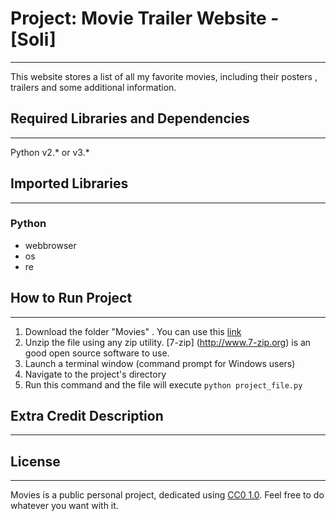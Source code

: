 # Project: Movie Trailer Website  - [Soli]
------------------------
This website stores a list of all my favorite movies, including their posters , trailers and some additional information.

## Required Libraries and Dependencies
-----------------------------------
Python v2.* or v3.*

## Imported Libraries
---------------------
### Python
* webbrowser
* os
* re

## How to Run Project
------------------
1. Download the folder "Movies" . You can use this [link](https://github.com/AhmedSoli/Movies/archive/master.zip)
2. Unzip the file using any zip utility. [7-zip] (http://www.7-zip.org) is an good open source software to use.
3. Launch a terminal window (command prompt for Windows users)
4. Navigate to the project's directory
5. Run this command and the file will execute
    `python project_file.py`


## Extra Credit Description
------------------------

## License 
-----------------------
Movies is a public personal project, dedicated using [CC0 1.0](https://creativecommons.org/publicdomain/zero/1.0/). Feel free to do whatever you want with it.

